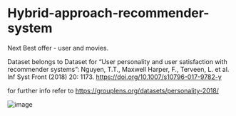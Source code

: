 # Hybrid-approach-recommender-system
Next Best offer - user and movies.

Dataset belongs to Dataset for “User personality and user satisfaction with recommender systems”:
Nguyen, T.T., Maxwell Harper, F., Terveen, L. et al. Inf Syst Front (2018) 20: 1173. https://doi.org/10.1007/s10796-017-9782-y

for further info refer to https://grouplens.org/datasets/personality-2018/


![image](https://github.com/manu2022/Hybrid-approach-recommender-system/assets/91486311/1652ed42-014b-45d3-9592-faf37105aec1)
